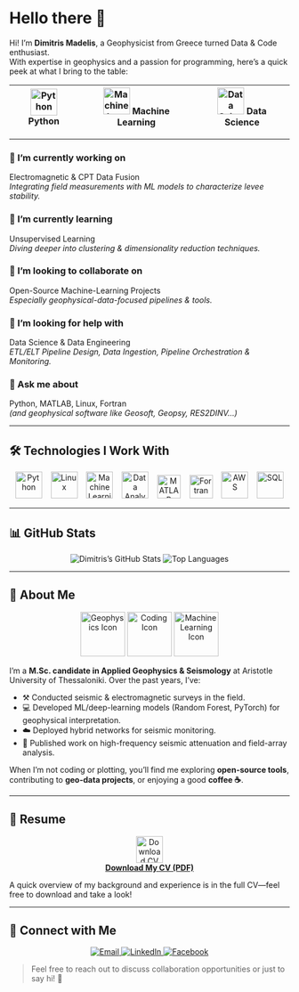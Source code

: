 
# Hello there 👋

Hi! I’m **Dimitris Madelis**, a Geophysicist from Greece turned Data & Code enthusiast.  
With expertise in geophysics and a passion for programming, here’s a quick peek at what I bring to the table:

| <img src="https://img.icons8.com/color/48/000000/python--v1.png" alt="Python" width="48" height="48"/> **Python** | <img src="https://img.icons8.com/color/48/000000/artificial-intelligence.png" alt="Machine Learning" width="48" height="48"/> **Machine Learning** | <img src="https://cdn-icons-png.flaticon.com/512/2801/2801091.png" alt="Data Science" width="48" height="48"/> **Data Science** |
|:---:|:---:|:---:|

---


### 🔭 I’m currently working on
Electromagnetic & CPT Data Fusion  
*Integrating field measurements with ML models to characterize levee stability.*

### 🌱 I’m currently learning
Unsupervised Learning  
*Diving deeper into clustering & dimensionality reduction techniques.*

### 👯 I’m looking to collaborate on
Open-Source Machine-Learning Projects  
*Especially geophysical-data-focused pipelines & tools.*

### 🤝 I’m looking for help with
Data Science & Data Engineering  
*ETL/ELT Pipeline Design, Data Ingestion, Pipeline Orchestration & Monitoring.*

### 💬 Ask me about
Python, MATLAB, Linux, Fortran  
*(and geophysical software like Geosoft, Geopsy, RES2DINV…)*

---


## 🛠️ Technologies I Work With

<p align="center">
  <img src="https://img.icons8.com/color/48/000000/python--v1.png"                                           alt="Python" title="Python" width="48" height="48"/>&nbsp;&nbsp;&nbsp;
  <img src="https://img.icons8.com/color/48/000000/linux.png"                                                alt="Linux" title="Linux" width="48" height="48"/>&nbsp;&nbsp;&nbsp;
  <img src="https://img.icons8.com/color/48/000000/artificial-intelligence.png"                               alt="Machine Learning" title="Machine Learning" width="48" height="48"/>&nbsp;&nbsp;&nbsp;
  <img src="https://img.icons8.com/color/48/000000/data-sheet.png"                                            alt="Data Analysis" title="Data Analysis" width="48" height="48"/>&nbsp;&nbsp;&nbsp;
  <img src="https://upload.wikimedia.org/wikipedia/commons/thumb/2/21/Matlab_Logo.png/1200px-Matlab_Logo.png"  alt="MATLAB" title="MATLAB" width="42" height="42"/>&nbsp;&nbsp;&nbsp;
  <img src="https://upload.wikimedia.org/wikipedia/commons/thumb/b/b8/Fortran_logo.svg/2048px-Fortran_logo.svg.png" alt="Fortran" title="Fortran" width="42" height="42"/>&nbsp;&nbsp;&nbsp;
  <img src="https://img.icons8.com/color/48/000000/amazon-web-services.png"                                   alt="AWS" title="AWS" width="48" height="48"/>&nbsp;&nbsp;&nbsp;
  <img src="https://img.icons8.com/color/48/000000/mysql-logo.png"                                            alt="SQL" title="SQL" width="48" height="48"/>
</p>

---


## 📊 GitHub Stats

<p align="center">
  <img src="https://github-readme-stats.vercel.app/api?username=d-madelis&show_icons=true&theme=radical&cache_seconds=1800" alt="Dimitris’s GitHub Stats" />
  <img src="https://github-readme-stats.vercel.app/api/top-langs/?username=d-madelis&layout=compact&theme=radical&cache_seconds=1800" alt="Top Languages" />
</p>

---


## 📖 About Me

<p align="center">
  <img src="https://cdn-icons-png.flaticon.com/512/6229/6229743.png" alt="Geophysics Icon" width="80" height="80"/>
  <img src="https://cdn-icons-png.flaticon.com/512/6509/6509613.png" alt="Coding Icon" width="80" height="80"/>
  <img src="https://cdn-icons-png.flaticon.com/512/8618/8618881.png" alt="Machine Learning Icon" width="80" height="80"/>
</p>

I’m a **M.Sc. candidate in Applied Geophysics & Seismology** at Aristotle University of Thessaloniki. Over the past years, I’ve:

- ⚒️ Conducted seismic & electromagnetic surveys in the field.  
- 💻 Developed ML/deep-learning models (Random Forest, PyTorch) for geophysical interpretation.  
- ☁️ Deployed hybrid networks for seismic monitoring.  
- 📝 Published work on high-frequency seismic attenuation and field-array analysis.  

When I’m not coding or plotting, you’ll find me exploring **open-source tools**, contributing to **geo-data projects**, or enjoying a good **coffee ☕**.

---


## 📄 Resume

<p align="center">
  <a href="./assets/Dimitris_Madelis_CV.pdf" target="_blank">
    <img src="https://cdn-icons-png.flaticon.com/512/1870/1870080.png" alt="Download CV" width="48" height="48"/>
    <br/>
    <strong>Download My CV (PDF)</strong>
  </a>
</p>

A quick overview of my background and experience is in the full CV—feel free to download and take a look!

---


## 🤝 Connect with Me

<p align="center">
  <a href="mailto:madelisdimitris4@gmail.com">
    <img src="https://img.icons8.com/color/48/000000/new-post.png" alt="Email"/>
  </a>
  <a href="https://www.linkedin.com/in/dimitrios-madelis-800ba3215">
    <img src="https://img.icons8.com/color/48/000000/linkedin.png" alt="LinkedIn"/>
  </a>
  <a href="https://www.facebook.com/dmadelis">
    <img src="https://img.icons8.com/color/48/000000/facebook-new.png" alt="Facebook"/>
  </a>
</p>


> Feel free to reach out to discuss collaboration opportunities or just to say hi! 🌟


